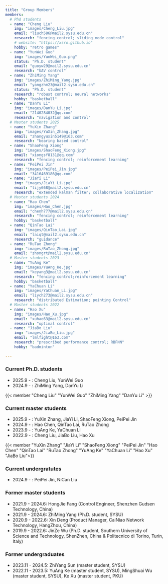 ```yaml
---
title: "Group Members"
members:
  # Phd students
  - name: "Cheng Liu"
    img: "images/Cheng_Liu.jpg"
    email: "liuch586@mail2.sysu.edu.cn"
    research: "fencing control; sliding mode control"
    # website: "https://xsro.github.io"
    hobby: "retro games"
  - name: "YunWei Guo"
    img: "images/YunWei_Guo.png"
    status: "Ph.D. student"
    email: "guoyw29@mail2.sysu.edu.cn"
    research: "UAV control"
  - name: "ZhiMing Yang"
    img: "images/ZhiMing_Yang.jpg"
    email: "yangzhm23@mail2.sysu.edu.cn"
    status: "Ph.D. student"
    research: "robust control; neural networks"
    hobby: "basketball"
  - name: "DanYu Li"
    img: "images/DanYu_Li.jpg"
    email: "2140284032@qq.com"
    research: "navigation and control"
  # Master students 2025
  - name: "YuXin Zhang"
    img: "images/YuXin_Zhang.jpg"
    email: "zhangyuxin5149@163.com"
    research: "bearing based control"
  - name: "ShaoFeng Xiong"
    img: "images/ShaoFeng_Xiong.jpg"
    email: "xiongsf8131@qq.com"
    research: "fencing control; reinforcement learning"
  - name: "PeiPei Jin"
    img: "images/PeiPei_Jin.jpg"
    email: "3416469186@qq.com"
  - name: "JiaYi Li"
    img: "images/JiaYi_Li.jpg"
    email: "lijy668@mail2.sysu.edu.cn"
    research: "extended kalman filter; collaborative localization"
  # Master students 2024
  - name: "Hao Chen"
    img: "images/Hao_Chen.jpg"
    email: "chenh777@mail2.sysu.edu.cn"
    research: "fencing control; reinforcement learning"
    hobby: "basketball"
  - name: "QinTao Lai"
    img: "images/QinTao_Lai.jpg"
    email: "laiqt@mail2.sysu.edu.cn"
    research: "guidance"
  - name: "RuTao Zhong"
    img: "images/RuTao_Zhong.jpg"
    email: "zhongrt@mail2.sysu.edu.cn"
  # Master students 2023
  - name: "YuAng Ke"
    img: "images/YuAng_Ke.jpg"
    email: "keyang3@mail2.sysu.edu.cn"
    research: "fencing control;reinforcement learning"
    hobby: "basketball"
  - name: "YaChuan Li"
    img: "images/YaChuan_Li.jpg"
    email: "liych273@mail2.sysu.edu.cn"
    research: "distributed Estimation; pointing Control"
  # Master students 2022
  - name: "Hao Xu"
    img: "images/Hao_Xu.jpg"
    email: "xuhao63@mail2.sysu.edu.cn"
    research: "optimal control"
  - name: "JiaBo Liu"
    img: "images/JiaBo_Liu.jpg"
    email: "lmlfight@163.com"
    research: "prescribed performance control; RBFNN"
    hobby: "badminton"
    
---
```


### Current Ph.D. students

- 2025.9 - : Cheng Liu, YunWei Guo
- 2024.9 - : ZhiMing Yang, DanYu Li

{{< member "Cheng Liu"   "YunWei Guo"  "ZhiMing Yang"  "DanYu Li" >}}

### Current master students

- 2025.9 - : YuXin Zhang, JiaYi Li, ShaoFeng Xiong, PeiPei Jin
- 2024.9 - : Hao Chen, QinTao Lai, RuTao Zhong
- 2023.9 - : YuAng Ke, YaChuan Li
- 2022.9 - : Cheng Liu, JiaBo Liu, Hao Xu

{{< member "YuXin Zhang"  "JiaYi Li" "ShaoFeng Xiong" "PeiPei Jin" "Hao Chen" "QinTao Lai"  "RuTao Zhong" "YuAng Ke" "YaChuan Li" "Hao Xu"   "JiaBo Liu">}}


### Current undergratutes

- 2024.9 - : PeiPei Jin, NiCan Liu

### Former master students

- 2021.9 - 2024.6: HongJie Fang (Control Engineer, Shenzhen Gudsen Technology, China)
- 2021.9 - 2024.6: ZhiMing Yang (Ph.D. student, SYSU)
- 2020.9 - 2022.6: Xin Deng (Product Manager, CaiNiao Network Technology, HangZhou, China)
- 2019.9 - 2022.6: JinZe Wu (Ph.D. student, Southern University of Science and Technology, ShenZhen, China & Politecnico di Torino, Turin, Italy)

### Former undergraduates

- 2023.11 - 2024.5: ZhiYang Sun (master student, SYSU)
- 2022.11 - 2023.5: YuAng Ke (master student, SYSU), MingShuai Wu (master student, SYSU), Ke Xu (master student, PKU)
